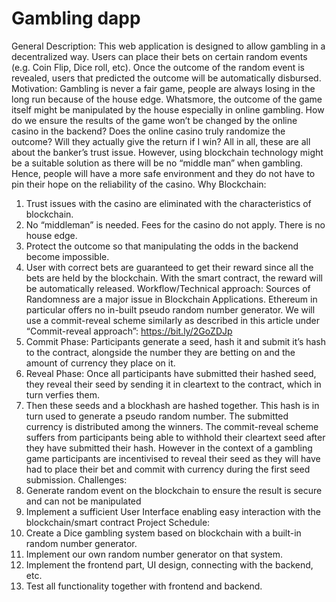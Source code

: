 # Gambling dapp

General Description:​ This web application is designed to allow gambling in a decentralized way. Users can place their bets on certain random events (e.g. Coin Flip, Dice roll, etc). Once the outcome of the random event is revealed, users that predicted the outcome will be automatically disbursed.
Motivation: ​Gambling is never a fair game, people are always losing in the long run because of the house edge. Whatsmore, the outcome of the game itself might be manipulated by the house especially in online gambling. How do we ensure the results of the game won’t be changed by the online casino in the backend? Does the online casino truly randomize the outcome? Will they actually give the return if I win? All in all, these are all about the banker’s trust issue. However, using blockchain technology might be a suitable solution as there will be no “middle man” when gambling. Hence, people will have a more safe environment and they do not have to pin their hope on the reliability of the casino.
Why Blockchain:
1. Trust issues with the casino are eliminated with the characteristics of blockchain.
2. No “middleman” is needed. Fees for the casino do not apply. There is no house edge.
3. Protect the outcome so that manipulating the odds in the backend become impossible.
4. User with correct bets are guaranteed to get their reward since all the bets are held by the blockchain. With
the smart contract, the reward will be automatically released.
Workflow/Technical approach: ​Sources of Randomness are a major issue in Blockchain Applications. Ethereum in particular offers no in-built pseudo random number generator. We will use a commit-reveal scheme similarly as described in this article under “Commit-reveal approach”: ​https://bit.ly/2GoZDJp
1. Commit Phase: Participants generate a seed, hash it and submit it’s hash to the contract, alongside the number they are betting on and the amount of currency they place on it.
2. Reveal Phase: Once all participants have submitted their hashed seed, they reveal their seed by sending it in cleartext to the contract, which in turn verfies them.
3. Then these seeds and a blockhash are hashed together. This hash is in turn used to generate a pseudo random number. The submitted currency is distributed among the winners.
The commit-reveal scheme suffers from participants being able to withhold their cleartext seed after they have submitted their hash. However in the context of a gambling game participants are incentivised to reveal their seed as they will have had to place their bet and commit with currency during the first seed submission.
Challenges:
1. Generate random event on the blockchain to ensure the result is secure and can not be manipulated
2. Implement a sufficient User Interface enabling easy interaction with the blockchain/smart contract
Project Schedule:
1. Create a Dice gambling system based on blockchain with a built-in random number generator.
2. Implement our own random number generator on that system.
3. Implement the frontend part, UI design, connecting with the backend, etc.
4. Test all functionality together with frontend and backend.
